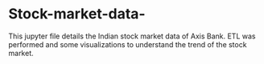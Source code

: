 # Stock-market-data-
This jupyter file details the Indian stock market data of Axis Bank. ETL was performed and some visualizations to understand the trend of the stock market.
